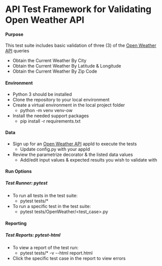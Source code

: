 # API Test Framework for Validating Open Weather API

#### Purpose
This test suite includes basic validation of three (3) of the [Open Weather API](https://openweathermap.org/current) queries
- Obtain the Current Weather By City
- Obtain the Current Weather By Latitude & Longitude
- Obtain the Current Weather By Zip Code

#### Environment
- Python 3 should be installed
- Clone the repository to your local environment
- Create a virtual environment in the local project folder
  - python -m venv venv-ow
- Install the needed support packages
    - pip install -r requirements.txt

#### Data
- Sign up for an [Open Weather API](https://openweathermap.org/current) appId to execute the tests
  - Update config.py with your appId
- Review the parametrize decorator & the listed data values 
    - Add/edit input values & expected results you wish to validate with

#### Run Options
##### Test Runner: pytest
- To run all tests in the test suite:
  - pytest tests/*
- To run a specific test in the test suite:
  - pytest tests/OpenWeather/<test_case>.py

#### Reporting
##### Test Reports: pytest-html
- To view a report of the test run:
  - pytest tests/* -v --html report.html
- Click the specific test case in the report to view errors
    
